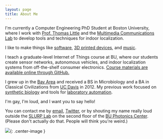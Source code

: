 ```yaml
---
layout: page
title: About Me
---
```


I'm currently a Computer Engineering PhD Student at Boston University, where I work with [Prof. Thomas Little](http://www.bu.edu/smartlighting/people/faculty/little/) and the [Multimedia Communications Lab](http://hulk.bu.edu/) to develop tools and techniques for indoor localization.

I like to make things like [software](https://github.com/Nesciosquid/), [3D printed devices](http://www.thingiverse.com/Nesciosquid/designs), and [music](https://soundcloud.com/kirrei/).

I teach a graduate-level Internet of Things course at BU, where our students create sensor networks, autonomous vehicles, and indoor localization systems from off-the-shelf consumer electronics. [Course materials are available online through GitHub.](https://github.com/Nesciosquid/EC544_demos)

I grew up in the [Bay Area](https://en.wikipedia.org/wiki/San_Francisco_Bay_Area) and received a BS in Microbiology and a BA in Classical Civilizations from [UC Davis](https://www.ucdavis.edu/) in 2012. My previous work focused on [synthetic biology](http://2011.igem.org/Team:UC_Davis) and tools for [laboratory automation](https://github.com/Nesciosquid/3DuF). 

I'm gay, I'm loud, and I want you to say hello! 

You can contact me by [email](mailto:aaron@heuckroth.com), [Twitter](https://twitter.com/Nesciosquid), or by shouting my name really loud outside the [SLURP Lab](http://www.bu.edu/ece/undergraduate/instructional-laboratories/smart-lighting-undergraduate-research-program-slurp-laboratory/) on the second floor of the [BU Photonics Center](http://www.bu.edu/photonics/). (Please don't actually do that. People will think you're weird.)

![](http://i.imgur.com/0QcxnNNl.jpg){: .center-image }
